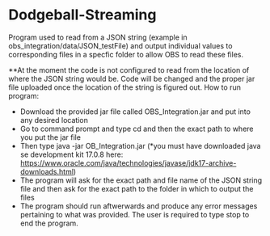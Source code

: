 # Dodgeball-Streaming
Program used to read from a JSON string (example in obs_integration/data/JSON_testFile) and output individual values to corresponding files in a specfic folder to allow OBS to read these files.

**At the moment the code is not configured to read from the location of where the JSON string would be. Code will be changed and the proper jar file uploaded once the location of the string is figured out.
How to run program:
- Download the provided jar file called OBS_Integration.jar and put into any desired location
- Go to command prompt and type cd and then the exact path to where you put the jar file
- Then type java -jar OB_Integration.jar (*you must have downloaded java se development kit 17.0.8 here: https://www.oracle.com/java/technologies/javase/jdk17-archive-downloads.html)
- The program will ask for the exact path and file name of the JSON string file and then ask for the exact path to the folder in which to output the files
- The program should run aftwerwards and produce any error messages pertaining to what was provided. The user is required to type stop to end the program.

